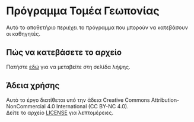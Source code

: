 # Πρόγραμμα Τομέα Γεωπονίας

Αυτό το αποθετήριο περιέχει το πρόγραμμα που μπορούν να κατεβάσουν οι καθηγητές.

## Πώς να κατεβάσετε το αρχείο

Πατήστε [εδώ](https://github.com/TomeasGeoponias/tomeasgeoponias/releases/download/Trofima/Trofima.zip) για να μεταβείτε στη σελίδα λήψης.

## Άδεια χρήσης

Αυτό το έργο διατίθεται υπό την άδεια Creative Commons Attribution-NonCommercial 4.0 International (CC BY-NC 4.0).  
Δείτε το αρχείο [LICENSE](LICENSE) για λεπτομέρειες.
